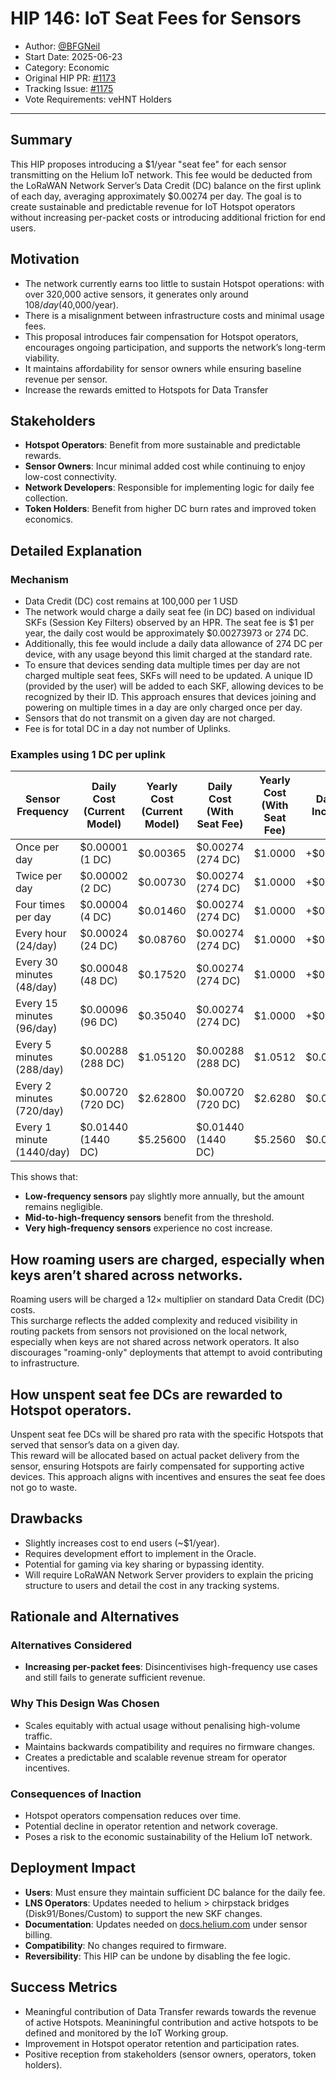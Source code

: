 # HIP 146: IoT Seat Fees for Sensors

- Author: [@BFGNeil](https://github.com/BFGNeil)
- Start Date: 2025-06-23
- Category: Economic
- Original HIP PR: [#1173](https://github.com/helium/HIP/pull/1173)
- Tracking Issue: [#1175](https://github.com/helium/HIP/issues/1175)
- Vote Requirements: veHNT Holders

---

## Summary

This HIP proposes introducing a $1/year "seat fee" for each sensor transmitting on the Helium IoT network. This fee would be deducted from the LoRaWAN Network Server’s Data Credit (DC) balance on the first uplink of each day, averaging approximately $0.00274 per day. The goal is to create sustainable and predictable revenue for IoT Hotspot operators without increasing per-packet costs or introducing additional friction for end users.

## Motivation

- The network currently earns too little to sustain Hotspot operations: with over 320,000 active sensors, it generates only around $108/day ($40,000/year).
- There is a misalignment between infrastructure costs and minimal usage fees.
- This proposal introduces fair compensation for Hotspot operators, encourages ongoing participation, and supports the network’s long-term viability.
- It maintains affordability for sensor owners while ensuring baseline revenue per sensor.
- Increase the rewards emitted to Hotspots for Data Transfer

## Stakeholders

- **Hotspot Operators**: Benefit from more sustainable and predictable rewards.
- **Sensor Owners**: Incur minimal added cost while continuing to enjoy low-cost connectivity.
- **Network Developers**: Responsible for implementing logic for daily fee collection.
- **Token Holders**: Benefit from higher DC burn rates and improved token economics.

## Detailed Explanation

### Mechanism

- Data Credit (DC) cost remains at 100,000 per 1 USD
- The network would charge a daily seat fee (in DC) based on individual SKFs (Session Key Filters) observed by an HPR. The seat fee is $1 per year, the daily cost would be approximately $0.00273973 or 274 DC.
- Additionally, this fee would include a daily data allowance of 274 DC per device, with any usage beyond this limit charged at the standard rate.
- To ensure that devices sending data multiple times per day are not charged multiple seat fees, SKFs will need to be updated. A unique ID (provided by the user) will be added to each SKF, allowing devices to be recognized by their ID. This approach ensures that devices joining and powering on multiple times in a day are only charged once per day.
- Sensors that do not transmit on a given day are not charged.
- Fee is for total DC in a day not number of Uplinks.


### Examples using 1 DC per uplink

| **Sensor Frequency**      | **Daily Cost (Current Model)** | **Yearly Cost (Current Model)** | **Daily Cost (With Seat Fee)** | **Yearly Cost (With Seat Fee)** | **Daily \$ Increase** | **Yearly \$ Increase** |
|---------------------------|--------------------------------|---------------------------------|--------------------------------|---------------------------------|-----------------------|------------------------|
| Once per day              | $0.00001 (1 DC)                | $0.00365                        | $0.00274 (274 DC)              | $1.0000                         | +$0.00273             | +$0.99635              |
| Twice per day             | $0.00002 (2 DC)                | $0.00730                        | $0.00274 (274 DC)              | $1.0000                         | +$0.00272             | +$0.99270              |
| Four times per day        | $0.00004 (4 DC)                | $0.01460                        | $0.00274 (274 DC)              | $1.0000                         | +$0.00270             | +$0.98540              |
| Every hour (24/day)       | $0.00024 (24 DC)               | $0.08760                        | $0.00274 (274 DC)              | $1.0000                         | +$0.00250             | +$0.91240              |
| Every 30 minutes (48/day) | $0.00048 (48 DC)               | $0.17520                        | $0.00274 (274 DC)              | $1.0000                         | +$0.00226             | +$0.82490              |
| Every 15 minutes (96/day) | $0.00096 (96 DC)               | $0.35040                        | $0.00274 (274 DC)              | $1.0000                         | +$0.00178             | +$0.64970              |
| Every 5 minutes (288/day) | $0.00288 (288 DC)              | $1.05120                        | $0.00288 (288 DC)              | $1.0512                         | $0.00                 | $0.00                  |
| Every 2 minutes (720/day) | $0.00720 (720 DC)              | $2.62800                        | $0.00720 (720 DC)              | $2.6280                         | $0.00                 | $0.00                  |
| Every 1 minute (1440/day) | $0.01440 (1440 DC)             | $5.25600                        | $0.01440 (1440 DC)             | $5.2560                         | $0.00                 | $0.00                  |

This shows that:

- **Low-frequency sensors** pay slightly more annually, but the amount remains negligible.
- **Mid-to-high-frequency sensors** benefit from the threshold.
- **Very high-frequency sensors** experience no cost increase.

## How roaming users are charged, especially when keys aren’t shared across networks.

Roaming users will be charged a 12× multiplier on standard Data Credit (DC) costs.  
This surcharge reflects the added complexity and reduced visibility in routing packets from sensors not provisioned on the local network, especially when keys are not shared across network operators. It also discourages "roaming-only" deployments that attempt to avoid contributing to infrastructure.

## How unspent seat fee DCs are rewarded to Hotspot operators.

Unspent seat fee DCs will be shared pro rata with the specific Hotspots that served that sensor’s data on a given day.  
This reward will be allocated based on actual packet delivery from the sensor, ensuring Hotspots are fairly compensated for supporting active devices. This approach aligns with incentives and ensures the seat fee does not go to waste.

## Drawbacks

- Slightly increases cost to end users (~$1/year).
- Requires development effort to implement in the Oracle.
- Potential for gaming via key sharing or bypassing identity.
- Will require LoRaWAN Network Server providers to explain the pricing structure to users and detail the cost in any tracking systems.

## Rationale and Alternatives

### Alternatives Considered

- **Increasing per-packet fees**: Disincentivises high-frequency use cases and still fails to generate sufficient revenue.

### Why This Design Was Chosen

- Scales equitably with actual usage without penalising high-volume traffic.
- Maintains backwards compatibility and requires no firmware changes.
- Creates a predictable and scalable revenue stream for operator incentives.

### Consequences of Inaction

- Hotspot operators compensation reduces over time.
- Potential decline in operator retention and network coverage.
- Poses a risk to the economic sustainability of the Helium IoT network.

## Deployment Impact

- **Users**: Must ensure they maintain sufficient DC balance for the daily fee.
- **LNS Operators**: Updates needed to helium > chirpstack bridges (Disk91/Bones/Custom) to support the new SKF changes.
- **Documentation**: Updates needed on [docs.helium.com](http://docs.helium.com) under sensor billing.
- **Compatibility**: No changes required to firmware.
- **Reversibility**: This HIP can be undone by disabling the fee logic.

## Success Metrics

- Meaningful contribution of Data Transfer rewards towards the revenue of active Hotspots. Meaniningful contribution and active hotspots to be defined and monitored by the IoT Working group.
- Improvement in Hotspot operator retention and participation rates.
- Positive reception from stakeholders (sensor owners, operators, token holders).
